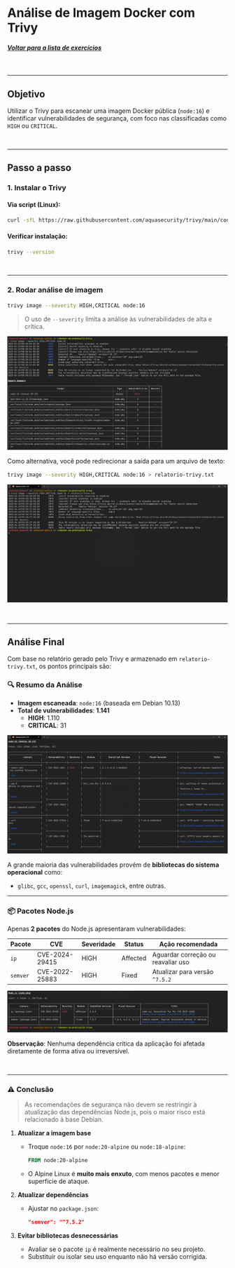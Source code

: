 # Análise de Imagem Docker com Trivy
##### [Voltar para a lista de exercícios](../README.md)

<br>

---

## Objetivo
Utilizar o Trivy para escanear uma imagem Docker pública (`node:16`) e identificar vulnerabilidades de segurança, com foco nas classificadas como `HIGH` ou `CRITICAL`.

<br>

---

## Passo a passo

### 1. Instalar o Trivy

#### Via script (Linux):
```bash
curl -sfL https://raw.githubusercontent.com/aquasecurity/trivy/main/contrib/install.sh | sh -s -- -b /usr/local/bin
```

#### Verificar instalação:
```bash
trivy --version
```

<br>

---


### 2. Rodar análise de imagem

```bash
trivy image --severity HIGH,CRITICAL node:16
```
> O uso de `--severity` limita a análise às vulnerabilidades de alta e crítica.

![alt text](<../assets/to_README/11 - TRIVY.png>)

Como alternativa, você pode redirecionar a saída para um arquivo de texto:

```bash
trivy image --severity HIGH,CRITICAL node:16 > relatorio-trivy.txt
```
![alt text](<../assets/to_README/11 - CAT.png>)

<br>

---

## Análise Final

Com base no relatório gerado pelo Trivy e armazenado em `relatorio-trivy.txt`, os pontos principais são:

### 🔍 Resumo da Análise

- **Imagem escaneada**: `node:16` (baseada em Debian 10.13)
- **Total de vulnerabilidades**: **1.141**
  - **HIGH**: 1.110
  - **CRITICAL**: 31

![alt text](<../assets/to_README/11 - DEBIAN.png>)

A grande maioria das vulnerabilidades provém de **bibliotecas do sistema operacional** como:
- `glibc`, `gcc`, `openssl`, `curl`, `imagemagick`, entre outras.

---

### 📦 Pacotes Node.js

Apenas **2 pacotes** do Node.js apresentaram vulnerabilidades:

| Pacote  | CVE             | Severidade | Status    | Ação recomendada                      |
|---------|------------------|------------|-----------|---------------------------------------|
| `ip`    | CVE-2024-29415   | HIGH       | Affected  | Aguardar correção ou reavaliar uso    |
| `semver`| CVE-2022-25883   | HIGH       | Fixed     | Atualizar para versão `^7.5.2`        |

![alt text](<../assets/to_README/11 - NODE.png>)

**Observação**: Nenhuma dependência crítica da aplicação foi afetada diretamente de forma ativa ou irreversível.

<br>

---

### ⚠️ Conclusão

> As recomendações de segurança não devem se restringir à atualização das dependências Node.js, pois o maior risco está relacionado à base Debian.



1. **Atualizar a imagem base**
   - Troque `node:16` por `node:20-alpine` ou `node:18-alpine`:
     ```dockerfile
     FROM node:20-alpine
     ```
   - O Alpine Linux é **muito mais enxuto**, com menos pacotes e menor superfície de ataque.

2. **Atualizar dependências**
   - Ajustar no `package.json`:
     ```json
     "semver": "^7.5.2"
     ```

3. **Evitar bibliotecas desnecessárias**
   - Avaliar se o pacote `ip` é realmente necessário no seu projeto.
   - Substituir ou isolar seu uso enquanto não há versão corrigida.